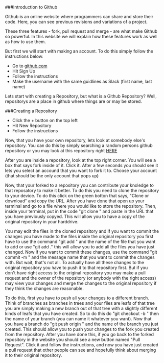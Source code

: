 ###Introduction to Github

Github is an online website where programmers can share and store their code. Here, you can see previous revisions and variations of a project.

These three features - fork, pull request and merge - are what make Github so powerful. In this website we will explain
how these features work as well as how to use them.

But first we will start with making an account.
To do this simply follow the instructions below:

  * Go to [github.com](github.com)
  * Hit Sign Up
  * Follow the instructions
  * Make the username with the same guidlines as Slack (first name, last name)

Lets start with creating a Repository, but what is a Github Repository? Well, repositorys are a place in github where
things are or may be stored.  

###Creating a Repository

  * Click the + button on the top left
  * Hit New Repository
  * Follow the instructions

Now, that you have your own repository, lets look at somebody else's repository. You can do this by simply searching a
random persons github repository or you may look at this repository right [HERE](https://github.com/araiyan/Own-Website)

After you are inside a repository, look at the top right corner. You will see a box that says fork inside of it. Click
it.
After a few seconds you should see it lets you select an accound that you want to fork it to.
Choose your account (that should be the only account that pops up)

Now, that your forked to a repository you can contribute your knoledge to that reposatory to make it better.
To do this you need to clone the repository to your device. To do this click on the green botton that says, "Clone or
download" and copy the URL. After you have done that open up your terminal and go to a file where you would like to
store the repository. Then, inside your terminal, put in the code "git clone " and paste in the URL that you have
previously copyed. This will allow you to have a copy of the original repository in your harddrive.

You may edit the files in the cloned repository and if you want to commit the changes you have made to the files inside
the original repository you first have to use the command "git add " and the name of the file that you want to add or
use "git add ." this will allow you to add all the files you have just changed. Now if you want to commit these changes,
use the command "git commit -m " and the message name that you want to commit the changes with. But wait, that's not
all. To actually have all these changes to the original repository you have to push it to that repository first. But if
you don't have right access to the original repository you may make a pull request and the owner of the repository (or
anybody with the right access) may view your changes and merge the changes to the original repository if they think the
changes are reasonable.

To do this, first you have to push all your changes to a different branch. Think of branches as branches in trees and
your files are leafs of that tree you are simply making a new branch out of that tree with a slightly different kinds of
leafs that you have created. So to do this do "git checkout -b " then the name of your branch (you can name it whatever
you want). Now that you have a branch do "git push origin " and the name of the branch you just created. This should
allow you to push your changes to the fork you created from the repository.
After you have done this, if you go back to the forked repository in the website you should see a new button named "Pull
Request". Click it and follow the instructions, and now you have just created a pull request that other people can see
and hopefully think about merging it to their original repository.


